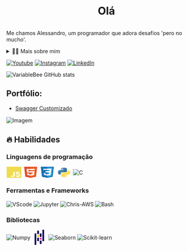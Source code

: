 <!--título-->
<div id="user-content-toc">
  <ul align="center">
    <summary><h1 style="display: inline-block">Olá</h1></summary>
</div>

<!-- Presentation -->
<p>
  Me chamos Alessandro, um programador que adora desafios 'pero no mucho'.
</p>

<!-- Dropdown -->
<details>
  <summary>👨‍💻 Mais sobre mim</summary>

  - 💬 Tenho quarenta e tantos anos, casado com uma lina mulher ñ é a "Julia Roberts", três filhos e netos onde cada um me envelheceu 10 anos, morador do extremo sul de Sampa.
  - ⚡ Gosto de filmes e series, torcedor de televisão pelo Corinthians!
  - Tenho experiência com os bancos de dados ORACLE, SQL Server, Postgresql com as linguagem de programação C#, Delphi e JavaScript`'basiquinho'`.  
</details>

<!-- Links -->
[![Youtube](https://img.shields.io/badge/YouTube-FF0000?style=for-the-badge&logo=youtube&logoColor=white)](https://www.youtube.com/@aadjesus)
[![Instagram](https://img.shields.io/badge/Instagram-E4405F?style=for-the-badge&logo=instagram&logoColor=white)](https://www.instagram.com/aadjesus)
[![LinkedIn](https://img.shields.io/badge/LinkedIn-0077B5?style=for-the-badge&logo=linkedin&logoColor=white)](https://www.linkedin.com/in/aadjesus/)

<!-- GithubStats -->
![VariableBee GitHub stats](https://github-readme-stats.vercel.app/api?username=aadjesus&show_icons=true&theme=gotham)

<!-- Portfolio -->
## Portfólio:
- [Swagger Customizado](https://github.com/aadjesus/CustomSwagger)

<!-- GIF -->
<p align="left">
  <img align="center" src="https://github.com/VariableBee/VariableBee/assets/77739311/4e9f41af-6b57-49a7-b15a-74322e96b4d7" alt="Imagem">
</p>

## 🔥 Habilidades 
<!-- Skills: Programming Languages -->
  <div style="flex-basis: 48%;">
    <h3>Linguagens de programação</h3>
    <img align="center" alt="Js" height="30" width="40" src="https://raw.githubusercontent.com/devicons/devicon/master/icons/javascript/javascript-plain.svg">
    <img align="center" alt="HTML" height="30" width="40" src="https://raw.githubusercontent.com/devicons/devicon/master/icons/html5/html5-original.svg">
    <img align="center" alt="CSS" height="30" width="40" src="https://raw.githubusercontent.com/devicons/devicon/master/icons/css3/css3-original.svg">
    <img align="center" alt="Python" height="30" width="40" src="https://raw.githubusercontent.com/devicons/devicon/master/icons/python/python-original.svg">
    <img align="center" alt="C" height="30" width="40" src="https://cdn.jsdelivr.net/gh/devicons/devicon/icons/c/c-original.svg">
  </div>
  
  <!-- Skills: Tools & Frameworks -->
  <div style="flex-basis: 48%;">
    <h3>Ferramentas e Frameworks</h3>
    <img align="center" alt="VScode" height="30" width="40" src="https://cdn.jsdelivr.net/gh/devicons/devicon/icons/vscode/vscode-original.svg">
    <img align="center" alt="Jupyter" height="30" width="40" src="https://cdn.jsdelivr.net/gh/devicons/devicon/icons/jupyter/jupyter-original.svg">
    <img align="center" alt="Chris-AWS" height="30" width="40" src="https://cdn.jsdelivr.net/gh/devicons/devicon/icons/git/git-original.svg">
    <img align="center" alt="Bash" height="30" width="40" src="https://cdn.jsdelivr.net/gh/devicons/devicon/icons/bash/bash-original.svg">
  </div>
  
  <!-- Skills: Libraries -->
  <div style="flex-basis: 48%;">
    <h3>Bibliotecas</h3>
    <img align="center" alt="Numpy" height="30" width="40" src="https://cdn.jsdelivr.net/gh/devicons/devicon/icons/numpy/numpy-original.svg">
    <img align="center" alt="Pandas" src="https://raw.githubusercontent.com/devicons/devicon/2ae2a900d2f041da66e950e4d48052658d850630/icons/pandas/pandas-original.svg" alt="pandas" width="40" height="40"/>
    <img align="center" alt="Seaborn" src="https://seaborn.pydata.org/_images/logo-mark-lightbg.svg" alt="seaborn" width="40" height="40"/>
    <img align="center" alt="Scikit-learn" src="https://upload.wikimedia.org/wikipedia/commons/0/05/Scikit_learn_logo_small.svg" alt="scikit_learn" width="40" height="40"/>
  </div>
